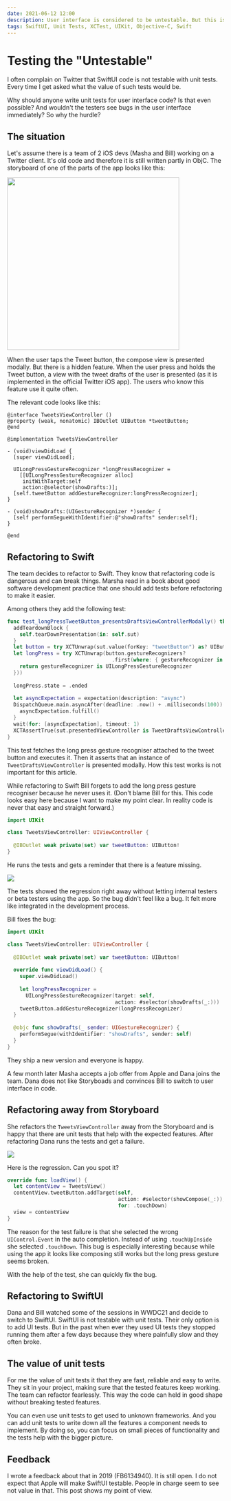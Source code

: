 ```yaml
---
date: 2021-06-12 12:00
description: User interface is considered to be untestable. But this is not true. Before SwiftUI user interfaces could be tested. Here is why I think this is useful.
tags: SwiftUI, Unit Tests, XCTest, UIKit, Objective-C, Swift
---
```


# Testing the "Untestable"

I often complain on Twitter that SwiftUI code is not testable with unit tests.
Every time I get asked what the value of such tests would be.

Why should anyone write unit tests for user interface code?
Is that even possible?
And wouldn't the testers see bugs in the user interface immediately?
So why the hurdle?

## The situation

Let's assume there is a team of 2 iOS devs (Masha and Bill) working on a Twitter client.
It's old code and therefore it is still written partly in ObjC.
The storyboard of one of the parts of the app looks like this:

<img src="../../assets/2021-06-12/storyboard.png" width="400"/>

When the user taps the Tweet button, the compose view is presented modally.
But there is a hidden feature.
When the user press and holds the Tweet button, a view with the tweet drafts of the user is presented (as it is implemented in the official Twitter iOS app).
The users who know this feature use it quite often.

The relevant code looks like this:

```objc
@interface TweetsViewController ()
@property (weak, nonatomic) IBOutlet UIButton *tweetButton;
@end

@implementation TweetsViewController

- (void)viewDidLoad {
  [super viewDidLoad];
  
  UILongPressGestureRecognizer *longPressRecognizer = 
    [[UILongPressGestureRecognizer alloc]
     initWithTarget:self
     action:@selector(showDrafts:)];
  [self.tweetButton addGestureRecognizer:longPressRecognizer];
}

- (void)showDrafts:(UIGestureRecognizer *)sender {
  [self performSegueWithIdentifier:@"showDrafts" sender:self];
}

@end
```

## Refactoring to Swift

The team decides to refactor to Swift.
They know that refactoring code is dangerous and can break things.
Marsha read in a book about good software development practice that one should add tests before refactoring to make it easier.

Among others they add the following test:

```swift
func test_longPressTweetButton_presentsDraftsViewControllerModally() throws {
  addTeardownBlock {
    self.tearDownPresentation(in: self.sut)
  }
  let button = try XCTUnwrap(sut.value(forKey: "tweetButton") as? UIButton)
  let longPress = try XCTUnwrap(button.gestureRecognizers?
                                  .first(where: { gestureRecognizer in
    return gestureRecognizer is UILongPressGestureRecognizer
  }))
  
  longPress.state = .ended
  
  let asyncExpectation = expectation(description: "async")
  DispatchQueue.main.asyncAfter(deadline: .now() + .milliseconds(100)) {
    asyncExpectation.fulfill()
  }
  wait(for: [asyncExpectation], timeout: 1)
  XCTAssertTrue(sut.presentedViewController is TweetDraftsViewController))")
}
```

This test fetches the long press gesture recogniser attached to the tweet button and executes it.
Then it asserts that an instance of `TweetDraftsViewController` is presented modally.
How this test works is not important for this article.

While refactoring to Swift Bill forgets to add the long press gesture recogniser because he never uses it.
(Don't blame Bill for this.
This code looks easy here because I want to make my point clear.
In reality code is never that easy and straight forward.)

```swift
import UIKit

class TweetsViewController: UIViewController {
  
  @IBOutlet weak private(set) var tweetButton: UIButton!
}
```

He runs the tests and gets a reminder that there is a feature missing.

![](../../assets/2021-06-12/test_failure_swift_refactor.png)

The tests showed the regression right away without letting internal testers or beta testers using the app.
So the bug didn't feel like a bug.
It felt more like integrated in the development process.

Bill fixes the bug:

```swift
import UIKit

class TweetsViewController: UIViewController {
  
  @IBOutlet weak private(set) var tweetButton: UIButton!
  
  override func viewDidLoad() {
    super.viewDidLoad()
    
    let longPressRecognizer = 
      UILongPressGestureRecognizer(target: self,
                                   action: #selector(showDrafts(_:)))
    tweetButton.addGestureRecognizer(longPressRecognizer)
  }
  
  @objc func showDrafts(_ sender: UIGestureRecognizer) {
    performSegue(withIdentifier: "showDrafts", sender: self)
  }
}
```

They ship a new version and everyone is happy.

A few month later Masha accepts a job offer from Apple and Dana joins the team.
Dana does not like Storyboads and convinces Bill to switch to user interface in code.

## Refactoring away from Storyboard

She refactors the `TweetsViewController` away from the Storyboard and is happy that there are unit tests that help with the expected features.
After refactoring Dana runs the tests and get a failure.

![](../../assets/2021-06-12/test_failure_storyboard_refactor.png)

Here is the regression.
Can you spot it?

```swift
override func loadView() {
  let contentView = TweetsView()
  contentView.tweetButton.addTarget(self,
                                    action: #selector(showCompose(_:)),
                                    for: .touchDown)
  view = contentView
}
```

The reason for the test failure is that she selected the wrong `UIControl.Event` in the auto completion.
Instead of using `.touchUpInside` she selected `.touchDown`.
This bug is especially interesting because while using the app it looks like composing still works but the long press gesture seems broken.

With the help of the test, she can quickly fix the bug.

## Refactoring to SwiftUI

Dana and Bill watched some of the sessions in WWDC21 and decide to switch to SwiftUI.
SwiftUI is not testable with unit tests.
Their only option is to add UI tests.
But in the past when ever they used UI tests they stopped running them after a few days because they where painfully slow and they often broke.

## The value of unit tests

For me the value of unit tests it that they are fast, reliable and easy to write.
They sit in your project, making sure that the tested features keep working.
The team can refactor fearlessly.
This way the code can held in good shape without breaking tested features.

You can even use unit tests to get used to unknown frameworks.
And you can add unit tests to write down all the features a component needs to implement.
By doing so, you can focus on small pieces of functionality and the tests help with the bigger picture.

## Feedback

I wrote a feedback about that in 2019 (FB6134940).
It is still open.
I do not expect that Apple will make SwiftUI testable.
People in charge seem to see not value in that.
This post shows my point of view.
